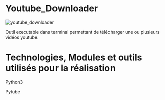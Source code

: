 # Youtube_Downloader



![youtube_downloader](https://user-images.githubusercontent.com/74962114/156163034-99976695-f1e5-4671-9945-a1518e5e8fec.png)


Outil executable dans terminal permettant de télécharger une ou plusieurs vidéos youtube.


# Technologies, Modules et outils utilisés pour la réalisation

Python3

Pytube
























